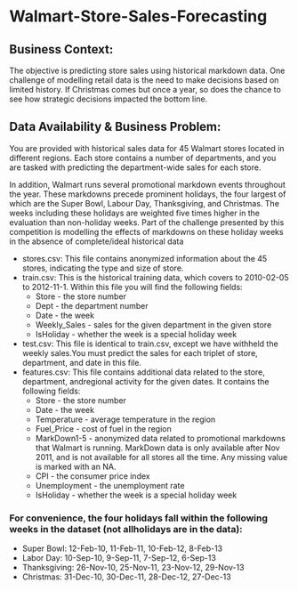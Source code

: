 # Walmart-Store-Sales-Forecasting
## Business Context:
The objective is predicting store sales using historical markdown data.
One challenge of modelling retail data is the need to make decisions based on limited
history. If Christmas comes but once a year, so does the chance to see how strategic
decisions impacted the bottom line.

## Data Availability & Business Problem:
You are provided with historical sales data for 45 Walmart stores located in different
regions. Each store contains a number of departments, and you are tasked with predicting
the department-wide sales for each store.

In addition, Walmart runs several promotional markdown events throughout the year.
These markdowns precede prominent holidays, the four largest of which are the Super
Bowl, Labour Day, Thanksgiving, and Christmas. The weeks including these holidays are
weighted five times higher in the evaluation than non-holiday weeks. Part of the challenge
presented by this competition is modelling the effects of markdowns on these holiday
weeks in the absence of complete/ideal historical data

+ stores.csv: This file contains anonymized information about the 45 stores, indicating
the type and size of store.
+ train.csv: This is the historical training data, which covers to 2010-02-05 to 2012-11-1. Within this file you will find the following fields:
  * Store - the store number
  * Dept - the department number
  * Date - the week
  * Weekly_Sales - sales for the given department in the given store
  * IsHoliday - whether the week is a special holiday week  
+ test.csv: This file is identical to train.csv, except we have withheld the weekly sales.You must predict the sales for each triplet of store, department, and date in this file.
+ features.csv: This file contains additional data related to the store, department, andregional activity for the given dates. It contains the following fields:
  * Store - the store number
  * Date - the week
  * Temperature - average temperature in the region
  * Fuel_Price - cost of fuel in the region
  * MarkDown1-5 - anonymized data related to promotional markdowns that Walmart is running. MarkDown data is only available after Nov 2011, and is not
available for all stores all the time. Any missing value is marked with an NA.
  * CPI - the consumer price index
  * Unemployment - the unemployment rate
  * IsHoliday - whether the week is a special holiday week

### For convenience, the four holidays fall within the following weeks in the dataset (not allholidays are in the data):
- Super Bowl: 12-Feb-10, 11-Feb-11, 10-Feb-12, 8-Feb-13
- Labor Day: 10-Sep-10, 9-Sep-11, 7-Sep-12, 6-Sep-13
- Thanksgiving: 26-Nov-10, 25-Nov-11, 23-Nov-12, 29-Nov-13
- Christmas: 31-Dec-10, 30-Dec-11, 28-Dec-12, 27-Dec-13

